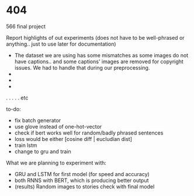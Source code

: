 # 404
566 final project




Report highlights of out experiments (does not have to be well-phrased or anything.. just to use later for documentation)

- The dataset we are using has some mismatches as some images do not have captions.. and some captions' images are removed for copyright issues. We had to handle that during our preprocessing.
- 
- 
- 
.
.
.
.
.
etc


to-do:

- fix batch generator
- use glove instead of one-hot-vector
- check if bert works well for random/badly phrased sentences
- loss would be either [cosine diff | eucludian dist]
- train lstm
- change to gru and train



What we are planning to experiment with:

- GRU and LSTM for first model (for speed and accuracy)
- both RNNS with BERT, which is producing better output
- (results) Random images to stories check with final model

